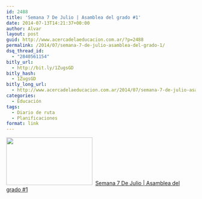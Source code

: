 ```yaml
---
id: 2488
title: 'Semana 7 De Julio | Asamblea del grado #1'
date: 2014-07-13T14:21:37+00:00
author: Alvar
layout: post
guid: http://www.acercadelaeducacion.com.ar/?p=2488
permalink: /2014/07/semana-7-de-julio-asamblea-del-grado-1/
dsq_thread_id:
  - "2840561154"
bitly_url:
  - http://bit.ly/1ZugsGD
bitly_hash:
  - 1ZugsGD
bitly_long_url:
  - http://www.acercadelaeducacion.com.ar/2014/07/semana-7-de-julio-asamblea-del-grado-1/
categories:
  - Educación
tags:
  - Diario de ruta
  - Planificaciones
format: link
---
```

<img class="alignnone" src="http://media.giphy.com/media/SAgUeahauYNy0/giphy.gif" alt="" width="229" height="127" />  <a title="Diario de ruta: semana 7 de Julio" href="http://acercadelaeducacion.github.io/blog/2014/07/13/semana-7-de-julio-asamblea-number-1/" target="_blank">Semana 7 De Julio | Asamblea del grado #1</a>